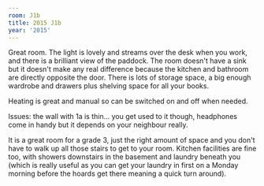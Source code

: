 ```yaml
---
room: J1b
title: 2015 J1b
year: '2015'
---
```


Great room. The light is lovely and streams over the desk when you work, and there is a brilliant view of the paddock. The room doesn't have a sink but it doesn't make any real difference because the kitchen and bathroom are directly opposite the door. There is lots of storage space, a big enough wardrobe and drawers plus shelving space for all your books. 

Heating is great and manual so can be switched on and off when needed. 

Issues: the wall with 1a is thin... you get used to it though, headphones come in handy but it depends on your neighbour really. 

It is a great room for a grade 3, just the right amount of space and you don't have to walk up all those stairs to get to your room. Kitchen facilities are fine too, with showers downstairs in the basement and laundry beneath you (which is really useful as you can get your laundry in first on a Monday morning before the hoards get there meaning a quick turn around).
